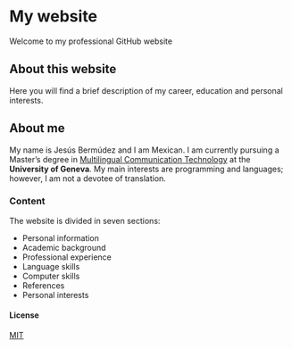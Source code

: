 # My website
Welcome to my professional GitHub website
## About this website
Here you will find a brief description of my career, education and personal interests.
## About me
My name is Jesús Bermúdez and I am Mexican. I am currently pursuing a Master’s degree in [Multilingual Communication Technology](https://www.unige.ch/fti/en/enseignements/ma-tim/) at the **University of Geneva**. My main interests are programming and languages; however, I am not a devotee of translation. 
### Content
The website is divided in seven sections:
- Personal information
- Academic background
- Professional experience
- Language skills
- Computer skills
- References
- Personal interests
#### License 
[MIT](https://bignasty9.github.io/LICENSE.md)
